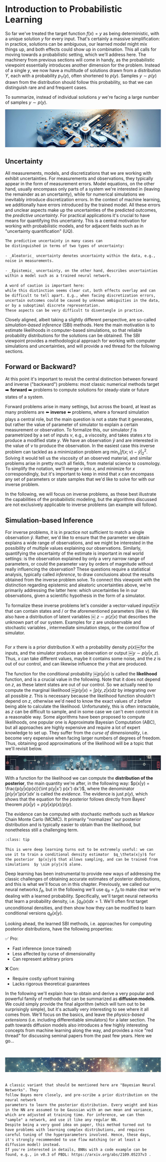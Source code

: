Introduction to Probabilistic Learning
=======================

So far we've treated the target function $f(x)=y$ as being deterministic, with a unique solution $y$ for every input. That's certainly a massive simplification: in practice, solutions can be ambiguous, our learned model might mix things up, and both effects could show up in combination. This all calls for moving towards a probabilistic setting, which we'll address here. The machinery from previous sections will come in handy, as the probabilistic viewpoint essentially introduces another dimension for the problem. Instead of a single $y$, we now have a multitude of solutions drawn from a distribution $Y$, each with a probability $p_Y(y)$, often shortened to $p(y)$.
Samples $y \sim p(y)$ drawn from the distribution should follow this probability, so that we can distinguish rare and and frequent cases. 

To summarize, instead of individual solutions $y$ we're facing a large number of samples $y \sim p(y)$.

![Divider](resources/divider-gen-full.jpg)

## Uncertainty 

All measurements, models, and discretizations that we are working with exhibit uncertainties. For measurements and observations, they typically appear in the form of measurement errors. Model equations, on the other hand, usually encompass only parts of a system we're interested in (leaving the remainder as an uncertainty), while for numerical simulations we inevitably introduce discretization errors. In the context of machine learning, we additionally have errors introduced by the trained model. All these errors and unclear aspects make up the uncertainties of the predicted outcomes, the _predictive uncertainty_. For practical applications it's crucial to have means for quantifying this uncertainty. This is a central motivation for working with probabilistic models, and for adjacent fields such as in "uncertainty quantification" (UQ).


```{note} Aleatoric vs. Epistemic Uncertainty.
The predictive uncertainty in many cases can 
be distinguished in terms of two types of uncertainty:

- _Aleatoric_ uncertainty denotes uncertainty within the data, e.g., noise in measurements.

- _Epistemic_ uncertainty, on the other hand, describes uncertainties within a model such as a trained neural network.

A word of caution is important here:
while this distinction seems clear cut, both effects overlay and can be difficult to tell apart. E.g., when facing discretization errors, uncertain outcomes could be caused by unknown ambiguities in the data, or by a suboptimal discrete representation.
These aspects can be very difficult to disentangle in practice. 
```

Closely aligned, albeit taking a slightly different perspective, are so-called _simulation-based inference_ (SBI) methods. Here the main motivation is to estimate likelihoods in computer-based simulations, so that reliable probability distributions for the solutions can be obtained. The SBI viewpoint provides a methodological approach for working with computer simulations and uncertainties, and will provide a red thread for the following sections.


## Forward or Backward?

At this point it's important to revisit the central distinction between forward and inverse ("backward") problems: most classic numerical methods target ➡️ **forward** ➡️ problems to compute solutions for steady-state or future states of a system.

Forward problems arise in many settings, but across the board, at least as many problems are ⬅️ **inverse** ⬅️ problems, where a forward simulation plays a central role, but the main question is not a state that it generates, but rather the value of parameter of simulator to explain a certain measurement or observation. To formalize this, our simulator $f$ is parametrized by a set of inputs $\nu$, e.g., a viscosity, and takes states $x$ to produce a modified state $y$. We have an observation $\tilde{y}$ and are interested in the value of $\nu$ to produce the observation. In the easiest case this inverse problem can tackled as a minimization problem 
$\text{arg min}_{\nu} | f(x;\nu) - \tilde{y} |_2^2$. Solving it would tell us the viscosity of an observed material, and similar problems arise in pretty much all fields, from material science to cosmology. To simplify  the notation, we'll merge $\nu$ into $x$, and minimize for $x$ correspondingly, but it's important to keep in mind that $x$ can encompass any set of parameters or state samples that we'd like to solve for with our inverse problem.

In the following, we will focus on inverse problems, as these best illustrate the capabilities of the probabilistic modeling, but the algorithms discussed are not exclusively applicable to inverse problems (an example will follow).

## Simulation-based Inference

For inverse problems, it is in practice not sufficient to match a single observation $\tilde{y}$. Rather, we'd like to ensure that the parameter we obtain explains a wide range of observations, and we might be interested in the possibility of multiple values explaining our observations. Similarly, quantifying the uncertainty of the estimate is important in real world settings: is the observation explained by only a very narrow range of parameters, or could the parameter vary by orders of magnitude without really influencing the observation? These questions require a statistical analysis, typically called _inference_, to draw conclusions about the results obtained from the inverse problem solve. To connect this viewpoint with the distinction regarding epistemic and aleatoric uncertainties above, we're primarily addressing the latter here: which uncertainties lie in our observations, given a scientific hypothesis in the form of a simulator.

To formalize these inverse problems let's consider
a vector-valued input￼$x$ that can contain states and / or
the aforementioned parameters (like $\nu$).
We also have a
distribution of latent variables ￼ 
$z \sim p(z|x)$ that describes the unknown part of our system.
Examples for z are unobservable and stochastic variables , intermediate simulation steps, or the control flow of simulator.

```{note} Bayes theorem is fundamental for all of the following. For completeness, here it is: $p(x|y)~p(y) = p(y|x)~p(x)$. And it's worth keeping in mind that both sides are equivalent to the joint probabilities, i.e. $... = p(x,y) = p(y,x)$.
```


For $x$ there is a prior distribution X with a probability density  $p(x)$￼for the inputs, 
and the simulator produces an observation or output ￼$y \sim p(y | x, z)$. Thus, $x$ can take different values, maybe it contains some noise, and the $z$ is out of our control, and can likewise influence the $y$ that are produced.

The function for the conditional probability ￼$p(y|x)$ is called the **likelihood** function, and is a crucial value in the following. Note that it does not depend on $z$, as these latent states are out of our control. 
So we actually need to 
compute the marginal likelihood  ￼$p(y|x) = \int p(y, z | x) dz$  by integrating over all possible $z$. 
This is necessary because the likelihood function shouldn't depend on $z$, otherwise we'd need to know the exact values of $z$ before being able to calculate the likelihood.
Unfortunately, this is often intractable, as $z$ can be difficult to sample, and in some case we can't even control it in a reasonable way. 
Some algorithms have been proposed to compute likelihoods, one popular one is Approximate Bayesian Computation (ABC), but all approaches are highly expensive and require a lot of expert knowledge to set up. They suffer from the _curse of dimensionality_, i.e. become very expensive when facing larger numbers of degrees of freedom. Thus,
obtaining good approximations of the likelihood will be a topic that we'll revisit below.

![Divider](resources/divider-gen4.jpg)

With a function for the likelihood we can compute the 
**distribution of the posterior**, the main quantity we're after,
in the following way:
$p(x|y) = \frac{p(y|x)p(x)}{\int p(y|x') p(x') dx'}$, 
where the denominator
$\int p(y|x') p(x') dx'$ is called the _evidence_. 
The evidence is just $p(y)$, which shows
that the equation for the posterior follows directly from Bayes' theorem $p(x|y) = p(y|x) p(x) / p(y)$. 

The evidence can be computed with stochastic methods such  as Markov Chain Monte Carlo (MCMC).
It primarily "normalizes" our posterior distribution and is typically easier to obtain than the likelihood, but nonetheless still a challenging term.


```{admonition} Leveraging Deep Learning
:class: tip

This is were deep learning turns out to be extremely useful: we can use it to train a conditional density estimator ￼$q_\theta(x|y)$ for the posterior ￼$p(x|y)$ that allows sampling, and can be trained from simulations ￼$y \sim p(y|x)$ alone.

```

Deep learning has been instrumental to provide new ways of addressing the classic challenges of obtaining accurate estimates of posterior distributions, and this is what we'll focus on in this chapter.  Previously, we called our neural networks $f_\theta$, but in the following we'll use $q_\theta = f_\theta$ to make clear we're dealing with  a learned probability. Specifically, we'll target neural networks that learn a probability density, i.e. $\int q_\theta(x) dx = 1$.
We'll often first target unconditional densities, and then show how they can be modified to learn conditional versions $q_\theta(x|y)$. 

Looking ahead, the learned SBI methods, i.e. approaches for computing posterior distributions, have the following properties:

✅ Pro:
* Fast inference (once trained)
* Less affected by curse of dimensionality
* Can represent arbitrary priors

❌ Con:
* Require costly upfront training 
* Lacks rigorous theoretical guarantees

In the following we'll explain how to obtain and derive a very popular and powerful family of methods that can be summarized as **diffusion models**. We could simply provide the final algorithm (which will turn out to be surprisingly simple), but it's actually very interesting to see where it all comes from. 
We'll focus on the basics, and leave the _physics-based extensions_ (i.e. including differentiable simulators) for a later section. The path towards diffusion models also introduces a few highly interesting concepts from machine learning along the way, and provides a nice "red thread" for discussing seminal papers from the past few years. Here we go...

<br>

![Divider](resources/divider-gen6.jpg)

```{note} Historic Alternative: Bayesian Neural Networks

A classic variant that should be mentioned here are "Bayesian Neural Networks". They 
follow Bayes more closely, and pre-scribe a prior distribution on the neural network 
parameters to learn the posterior distribution. Every weight and bias in the NN are assumed to be Gaussian with an own mean and variance, which are adjusted at training time. For inference, we can then "sample" a network, and use it like any regular NN.
Despite being a very good idea on paper, this method turned out to have problems with learning complex distributions, and requires careful tuning of the hyperparameters involved. Hence, these days, it's strongly recommended to use flow matching (or at least a diffusion model) instead.
If you're interested in details, BNNs with a code example can be found, e.g., in v0.3 of PBDL: https://arxiv.org/abs/2109.05237v3 .
```

